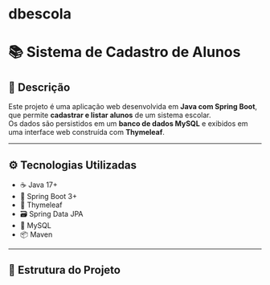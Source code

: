 # dbescola

# 📚 Sistema de Cadastro de Alunos

## 📝 Descrição
Este projeto é uma aplicação web desenvolvida em **Java com Spring Boot**, que permite **cadastrar e listar alunos** de um sistema escolar.  
Os dados são persistidos em um **banco de dados MySQL** e exibidos em uma interface web construída com **Thymeleaf**.

---

## ⚙️ Tecnologias Utilizadas
- ☕ Java 17+
- 🌱 Spring Boot 3+
- 📝 Thymeleaf
- 🗃️ Spring Data JPA
- 🐬 MySQL
- 📦 Maven

---

## 📁 Estrutura do Projeto

